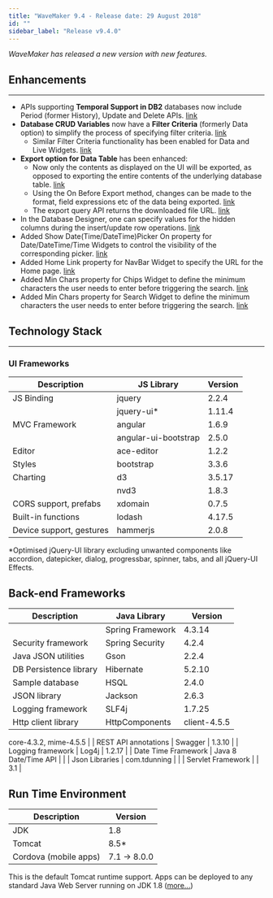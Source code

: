 ```yaml
---
title: "WaveMaker 9.4 - Release date: 29 August 2018"
id: ""
sidebar_label: "Release v9.4.0"
---
```

*WaveMaker has released a new version with new features.*

## Enhancements
---

- APIs supporting **Temporal Support in DB2** databases now include Period (former History), Update and Delete APIs. [link](/learn/app-development/services/database-services/temporal-support/)
- **Database CRUD Variables** now have a **Filter Criteria** (formerly Data option) to simplify the process of specifying filter criteria. [link](/learn/how-tos/using-filter-criteria-database-crud-variable/)
    - Similar Filter Criteria functionality has been enabled for Data and Live Widgets. [link](/learn/how-tos/using-filter-criteria-data-live-widgets/)
- **Export option for Data Table** has been enhanced:
    - Now only the contents as displayed on the UI will be exported, as opposed to exporting the entire contents of the underlying database table. [link](/learn/how-tos/export-data-data-table-2/)
    - Using the On Before Export method, changes can be made to the format, field expressions etc of the data being exported. [link](/learn/app-development/widgets/datalive/datatable/datatable-events-methods/)
    - The export query API returns the downloaded file URL. [link](/learn/app-development/services/database-services/orm-artifacts/#query-apis)
- In the Database Designer, one can specify values for the hidden columns during the insert/update row operations. [link](/learn/app-development/services/working-database-schema/)
- Added Show Date(Time/DateTime)Picker On property for Date/DateTime/Time Widgets to control the visibility of the corresponding picker. [link](/learn/app-development/widgets/form-widgets/date-time-datetime/)
- Added Home Link property for NavBar Widget to specify the URL for the Home page. [link](/learn/app-development/widgets/navigation/nav-bar/)
- Added Min Chars property for Chips Widget to define the minimum characters the user needs to enter before triggering the search. [link](/learn/app-development/widgets/form-widgets/chips/)
- Added Min Chars property for Search Widget to define the minimum characters the user needs to enter before triggering the search. [link](/learn/app-development/widgets/basic/search/)


## Technology Stack
---
### UI Frameworks

| Description | JS Library | Version |
| --- | --- | --- |
| JS Binding | jquery | 2.2.4 |
|  | jquery-ui* | 1.11.4 |
| MVC Framework | angular | 1.6.9 |
|  | angular-ui-bootstrap | 2.5.0 |
| Editor | ace-editor | 1.2.2 |
| Styles | bootstrap | 3.3.6 |
| Charting | d3 | 3.5.17 |
|  | nvd3 | 1.8.3 |
| CORS support, prefabs | xdomain | 0.7.5 |
| Built-in functions | lodash | 4.17.5 |
| Device support, gestures | hammerjs | 2.0.8 |

*Optimised jQuery-UI library excluding unwanted components like accordion, datepicker, dialog, progressbar, spinner, tabs, and all jQuery-UI Effects.

## Back-end Frameworks

| Description | Java Library | Version |
| --- | --- | --- |
|  | Spring Framework | 4.3.14 |
| Security framework | Spring Security | 4.2.4 |
| Java JSON utilities | Gson | 2.2.4 |
| DB Persistence library | Hibernate | 5.2.10 |
| Sample database | HSQL | 2.4.0 |
| JSON library | Jackson | 2.6.3 |
| Logging framework | SLF4j | 1.7.25 |
| Http client library | HttpComponents | client-4.5.5
core-4.3.2,
mime-4.5.5 |
| REST API annotations | Swagger | 1.3.10 |
| Logging framework | Log4j | 1.2.17 |
| Date Time Framework | Java 8 Date/Time API |  |
| Json Libraries | com.tdunning |  |
| Servlet Framework |  | 3.1 |

## Run Time Environment

| Description | Version |
| --- | --- |
| JDK | 1.8 |
| Tomcat | 8.5* |
| Cordova (mobile apps) | 7.1 -> 8.0.0 |

This is the default Tomcat runtime support. Apps can be deployed to any standard Java Web Server running on JDK 1.8 ([more...](/learn/app-development/deployment/deployment-web-server/))